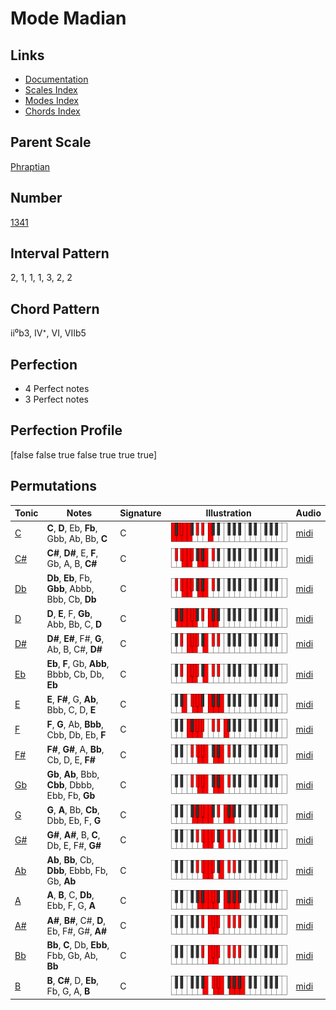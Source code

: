 # Mode Madian

## Links

- [Documentation](README.md)
- [Scales Index](Scales.md)
- [Modes Index](Modes.md)
- [Chords Index](Chords.md)

## Parent Scale

[Phraptian](ScalePhraptian.md)

## Number

[1341](https://ianring.com/musictheory/scales/1341)

## Interval Pattern

2, 1, 1, 1, 3, 2, 2

## Chord Pattern

ii⁰b3, IV⁺, VI, VIIb5

## Perfection

- 4 Perfect notes
- 3 Perfect notes

## Perfection Profile

[false false true false true true true]

## Permutations

| Tonic | Notes | Signature | Illustration | Audio |
|-------|-------|-----------|--------------|-------|
| [C](ModeCNaturalMadian.md) | **C**, **D**, Eb, **Fb**, Gbb, Ab, Bb, **C** | C | ![CNaturalMadian](ModeCNaturalMadian.png) | [midi](https://github.com/edipermadi/music/blob/main/docs/ModeCNaturalMadian.mid?raw=true) |
| [C#](ModeCSharpMadian.md) | **C#**, **D#**, E, **F**, Gb, A, B, **C#** | C | ![CSharpMadian](ModeCSharpMadian.png) | [midi](https://github.com/edipermadi/music/blob/main/docs/ModeCSharpMadian.mid?raw=true) |
| [Db](ModeDFlatMadian.md) | **Db**, **Eb**, Fb, **Gbb**, Abbb, Bbb, Cb, **Db** | C | ![DFlatMadian](ModeDFlatMadian.png) | [midi](https://github.com/edipermadi/music/blob/main/docs/ModeDFlatMadian.mid?raw=true) |
| [D](ModeDNaturalMadian.md) | **D**, **E**, F, **Gb**, Abb, Bb, C, **D** | C | ![DNaturalMadian](ModeDNaturalMadian.png) | [midi](https://github.com/edipermadi/music/blob/main/docs/ModeDNaturalMadian.mid?raw=true) |
| [D#](ModeDSharpMadian.md) | **D#**, **E#**, F#, **G**, Ab, B, C#, **D#** | C | ![DSharpMadian](ModeDSharpMadian.png) | [midi](https://github.com/edipermadi/music/blob/main/docs/ModeDSharpMadian.mid?raw=true) |
| [Eb](ModeEFlatMadian.md) | **Eb**, **F**, Gb, **Abb**, Bbbb, Cb, Db, **Eb** | C | ![EFlatMadian](ModeEFlatMadian.png) | [midi](https://github.com/edipermadi/music/blob/main/docs/ModeEFlatMadian.mid?raw=true) |
| [E](ModeENaturalMadian.md) | **E**, **F#**, G, **Ab**, Bbb, C, D, **E** | C | ![ENaturalMadian](ModeENaturalMadian.png) | [midi](https://github.com/edipermadi/music/blob/main/docs/ModeENaturalMadian.mid?raw=true) |
| [F](ModeFNaturalMadian.md) | **F**, **G**, Ab, **Bbb**, Cbb, Db, Eb, **F** | C | ![FNaturalMadian](ModeFNaturalMadian.png) | [midi](https://github.com/edipermadi/music/blob/main/docs/ModeFNaturalMadian.mid?raw=true) |
| [F#](ModeFSharpMadian.md) | **F#**, **G#**, A, **Bb**, Cb, D, E, **F#** | C | ![FSharpMadian](ModeFSharpMadian.png) | [midi](https://github.com/edipermadi/music/blob/main/docs/ModeFSharpMadian.mid?raw=true) |
| [Gb](ModeGFlatMadian.md) | **Gb**, **Ab**, Bbb, **Cbb**, Dbbb, Ebb, Fb, **Gb** | C | ![GFlatMadian](ModeGFlatMadian.png) | [midi](https://github.com/edipermadi/music/blob/main/docs/ModeGFlatMadian.mid?raw=true) |
| [G](ModeGNaturalMadian.md) | **G**, **A**, Bb, **Cb**, Dbb, Eb, F, **G** | C | ![GNaturalMadian](ModeGNaturalMadian.png) | [midi](https://github.com/edipermadi/music/blob/main/docs/ModeGNaturalMadian.mid?raw=true) |
| [G#](ModeGSharpMadian.md) | **G#**, **A#**, B, **C**, Db, E, F#, **G#** | C | ![GSharpMadian](ModeGSharpMadian.png) | [midi](https://github.com/edipermadi/music/blob/main/docs/ModeGSharpMadian.mid?raw=true) |
| [Ab](ModeAFlatMadian.md) | **Ab**, **Bb**, Cb, **Dbb**, Ebbb, Fb, Gb, **Ab** | C | ![AFlatMadian](ModeAFlatMadian.png) | [midi](https://github.com/edipermadi/music/blob/main/docs/ModeAFlatMadian.mid?raw=true) |
| [A](ModeANaturalMadian.md) | **A**, **B**, C, **Db**, Ebb, F, G, **A** | C | ![ANaturalMadian](ModeANaturalMadian.png) | [midi](https://github.com/edipermadi/music/blob/main/docs/ModeANaturalMadian.mid?raw=true) |
| [A#](ModeASharpMadian.md) | **A#**, **B#**, C#, **D**, Eb, F#, G#, **A#** | C | ![ASharpMadian](ModeASharpMadian.png) | [midi](https://github.com/edipermadi/music/blob/main/docs/ModeASharpMadian.mid?raw=true) |
| [Bb](ModeBFlatMadian.md) | **Bb**, **C**, Db, **Ebb**, Fbb, Gb, Ab, **Bb** | C | ![BFlatMadian](ModeBFlatMadian.png) | [midi](https://github.com/edipermadi/music/blob/main/docs/ModeBFlatMadian.mid?raw=true) |
| [B](ModeBNaturalMadian.md) | **B**, **C#**, D, **Eb**, Fb, G, A, **B** | C | ![BNaturalMadian](ModeBNaturalMadian.png) | [midi](https://github.com/edipermadi/music/blob/main/docs/ModeBNaturalMadian.mid?raw=true) |
